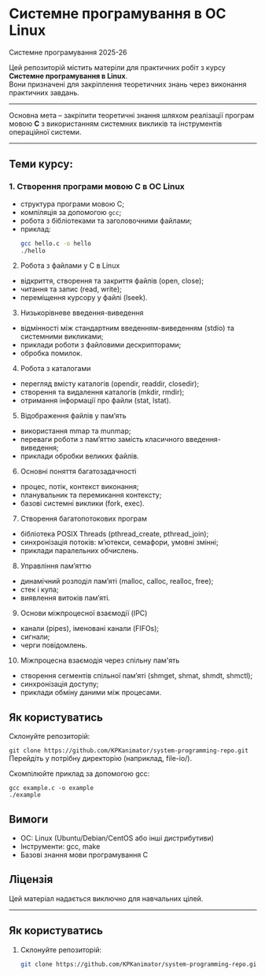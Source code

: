 # Системне програмування в ОС Linux
Системне програмування 2025-26

Цей репозиторій містить матеріли для практичних робіт з курсу **Системне програмування в Linux**.  
Вони призначені для закріплення теоретичних знань через виконання практичних завдань.

---

Основна мета – закріпити теоретичні знання шляхом реалізації програм мовою **C** з використанням системних викликів та інструментів операційної системи.

---

## Теми курсу:

### 1. Створення програми мовою **C** в ОС Linux
- структура програми мовою C;
- компіляція за допомогою `gcc`;
- робота з бібліотеками та заголовочними файлами;
- приклад:
  ```bash
  gcc hello.c -o hello
  ./hello
2. Робота з файлами у C в Linux
- відкриття, створення та закриття файлів (open, close);
- читання та запис (read, write);
- переміщення курсору у файлі (lseek).

3. Низькорівневе введення-виведення
- відмінності між стандартним введенням-виведенням (stdio) та системними викликами;
- приклади роботи з файловими дескрипторами;
- обробка помилок.

4. Робота з каталогами
- перегляд вмісту каталогів (opendir, readdir, closedir);
- створення та видалення каталогів (mkdir, rmdir);
- отримання інформації про файли (stat, lstat).

5. Відображення файлів у пам’ять
- використання mmap та munmap;
- переваги роботи з пам’яттю замість класичного введення-виведення;
- приклади обробки великих файлів.

6. Основні поняття багатозадачності
- процес, потік, контекст виконання;
- планувальник та перемикання контексту;
- базові системні виклики (fork, exec).

7. Створення багатопотокових програм
- бібліотека POSIX Threads (pthread_create, pthread_join);
- синхронізація потоків: м’ютекси, семафори, умовні змінні;
- приклади паралельних обчислень.

8. Управління пам’яттю
- динамічний розподіл пам’яті (malloc, calloc, realloc, free);
- стек і купа;
- виявлення витоків пам’яті.

9. Основи міжпроцесної взаємодії (IPC)
- канали (pipes), іменовані канали (FIFOs);
- сигнали;
- черги повідомлень.

10. Міжпроцесна взаємодія через спільну пам'ять
- створення сегментів спільної пам’яті (shmget, shmat, shmdt, shmctl);
- синхронізація доступу;
- приклади обміну даними між процесами.

## Як користуватись
Склонуйте репозиторій:

```git clone https://github.com/KPKanimator/system-programming-repo.git```
Перейдіть у потрібну директорію (наприклад, file-io/).

Скомпілюйте приклад за допомогою gcc:

```
gcc example.c -o example
./example
```
## Вимоги
- ОС: Linux (Ubuntu/Debian/CentOS або інші дистрибутиви)
- Інструменти: gcc, make
- Базові знання мови програмування C

## Ліцензія
Цей матеріал надається виключно для навчальних цілей.

---

## Як користуватись
1. Склонуйте репозиторій:
   ```bash
   git clone https://github.com/KPKanimator/system-programming-repo.git
